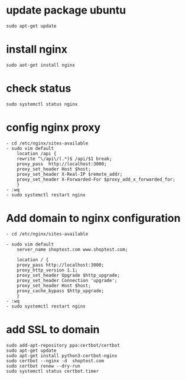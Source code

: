 # update package ubuntu

    sudo apt-get update

# install nginx

    sudo aot-get install nginx

# check status

    sudo systemctl status nginx

# config nginx proxy

    - cd /etc/nginx/sites-available
    - sudo vim default
        location /api {
        rewrite ^\/api\/(.*)$ /api/$1 break;
        proxy_pass  http://localhost:3000;
        proxy_set_header Host $host;
        proxy_set_header X-Real-IP $remote_addr;
        proxy_set_header X-Forwarded-For $proxy_add_x_forwarded_for;
        }
    - :wq
    - sudo systemctl restart nginx

# Add domain to nginx configuration

    - cd /etc/nginx/sites-available

    - sudo vim default
        server_name shoptest.com www.shoptest.com;

        location / {
        proxy_pass http://localhost:3000;
        proxy_http_version 1.1;
        proxy_set_header Upgrade $http_upgrade;
        proxy_set_header Connection 'upgrade';
        proxy_set_header Host $host;
        proxy_cache_bypass $http_upgrade;
        }
    - :wq
    - sudo systemctl restart nginx

# add SSL to domain

    sudo add-apt-repository ppa:certbot/certbot
    sudo apt-get update
    sudo apt-get install python3-certbot-nginx
    sudo certbot --nginx -d  shoptest.com
    sudo certbot renew --dry-run
    sudo systemctl status certbot.timer
